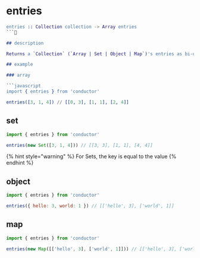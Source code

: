 # entries

```erlang
entries :: Collection collection -> Array entries
```

## description

Returns a `Collection` (`Array | Set | Object | Map`)'s entries as bi-dimensional array of `[key, value]` pairs.

## example

### array

```javascript
import { entries } from 'conductor'

entries([3, 1, 4]) // [[0, 3], [1, 1], [2, 4]]
```

## set

```javascript
import { entries } from 'conductor'

entries(new Set([3, 1, 4])) // [[3, 3], [1, 1], [4, 4]]
```

{% hint style="warning" %}
For Sets, the key is equal to the value
{% endhint %}

## object

```javascript
import { entries } from 'conductor'

entries({ hello: 3, world: 1 }) // [['hello', 3], ['world', 1]]
```

## map

```javascript
import { entries } from 'conductor'

entries(new Map([['hello', 3], ['world', 1]])) // [['hello', 3], ['world', 1]]
```

